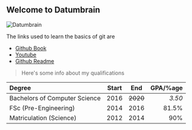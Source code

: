 ## Welcome to Datumbrain
![Datumbrain](https://datumbrain.com/static/media/logo.1bae97c5.png "datumbrain logo")

  The links used to learn the basics of git are
  - [Github Book](https://guides.github.com/introduction/git-handbook/)
  - [Youtube][youtube-link]
  - [Github Readme][1]

[youtube-link]: https://www.youtube.com/watch?v=HVsySz-h9r4
[1]: https://github.com/adam-p/markdown-here/wiki/Markdown-Cheatsheet

>Here's some info about my qualifications

| **Degree** | **Start** | **End** | **GPA/%age** |
| :---------- | :-------: | :-------: | --------: |
| Bachelors of Computer Science | 2016 | ~~2020~~ | _3.50_ |
| FSc (Pre-Engineering) | 2014 | 2016 | 81.5% |
| Matriculation (Science) | 2012 | 2014 | 90% |

